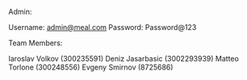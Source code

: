 Admin:

Username: admin@meal.com
Password: Password@123

Team Members:

Iaroslav Volkov (300235591)
Deniz Jasarbasic (3002293939)
Matteo Torlone (300248556)
Evgeny Smirnov (8725686)